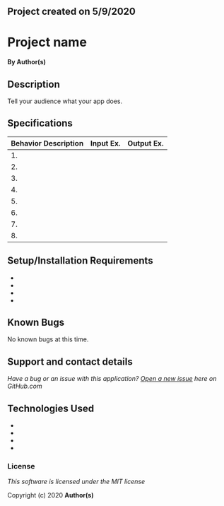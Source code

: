 ## Project created on 5/9/2020

# Project name

#### By **Author(s)**

## Description

Tell your audience what your app does.

## Specifications

|   Behavior Description       |  Input Ex.   |        Output Ex.        |
|------------------------------|--------------|--------------------------|
|1.                            |              |                          |
|2.                            |              |                          |
|3.                            |              |                          |
|4.                            |              |                          |
|5.                            |              |                          |
|6.                            |              |                          |
|7.                            |              |                          |
|8.                            |              |                          |

## Setup/Installation Requirements
*
*
*
*

## Known Bugs
No known bugs at this time.

## Support and contact details
_Have a bug or an issue with this application? [Open a new issue](https://github.com/github-user-name/github-project-name/issues) here on GitHub.com_

## Technologies Used
*
*
*
*
### License

*This software is licensed under the MIT license* 

Copyright (c) 2020 **Author(s)**